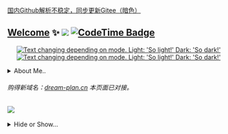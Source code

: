 [国内Github解析不稳定，同步更新Gitee（暗色）](https://dream-plan.cn/)
## [Welcome](https://dream-plan.cn/) ✨ <a href="https://icodeq.com"><img src="https://komarev.com/ghpvc/?username=zkeq&color=blueviolet&style=flat-square&label=Nice+To+Meet+U"></a> [![CodeTime Badge](https://img.shields.io/endpoint?style=social&color=222&url=https%3A%2F%2Fapi.codetime.dev%2Fshield%3Fid%3D24375%26project%3D%26in=0)](https://codetime.dev)

<a href="https://icodeq.com">
<p align="center">
 <picture>
  <source media="(prefers-color-scheme: dark)" srcset="https://github-profile-trophy.vercel.app/?username=zkeq&theme=algolia&row=2&column=3&no-frame=true" width="36.5%">
  <img alt="Text changing depending on mode. Light: 'So light!' Dark: 'So dark!'" src="https://github-profile-trophy.vercel.app/?username=zkeq&theme=flat&row=2&column=3&margin-w=1&margin-h=1" width="36.5%">
</picture>
 
 
 <picture>
  <source media="(prefers-color-scheme: dark)" srcset="https://stats.readme.icodeq.com/api?username=zkeq&show_icons=true&theme=radical&hide_border=true" width="61.7%">
  <img alt="Text changing depending on mode. Light: 'So light!' Dark: 'So dark!'" src="https://stats.readme.icodeq.com/api?username=zkeq&show_icons=true" width="61.7%">
</picture>
 
</p>
</a>

<details hide>
 <summary>About Me..</summary>

 <a href="https://icodeq.com">
<p align="center"> 
 
 
<picture>
  <source media="(prefers-color-scheme: dark)" srcset="https://github-readme-stats.vercel.app/api/wakatime?username=zkeq&show_icons=true&theme=algolia&hide_border=true&langs_count=12" width="34%">
  <img alt="Text changing depending on mode. Light: 'So light!' Dark: 'So dark!'" src="https://github-readme-stats.vercel.app/api/wakatime?username=zkeq&show_icons=true&langs_count=12" width="34%">
</picture>
 
 <picture>
  <source media="(prefers-color-scheme: dark)" srcset="https://raw.githubusercontent.com/zkeq/zkeq/refs/heads/master/Profile/article.svg" width="64.5%">
  <img alt="Text changing depending on mode. Light: 'So light!' Dark: 'So dark!'" src="https://raw.githubusercontent.com/zkeq/zkeq/refs/heads/master/Profile/article_light.svg" width="64.5%">
</picture>
 
</p>
</a>

</details>


###### 购得新域名：[dream-plan.cn](https://dream-plan.cn/)  本页面已对接。

<a href="https://dream-plan.cn"><img src="https://user-images.githubusercontent.com/62864752/155082301-d777c58f-d495-42d7-8dba-59ca844379e7.jpg"></a>

<details hide>
 <summary>Hide or Show...</summary>

<a href="https://icodeq.com">
 
   <picture>
  <source media="(prefers-color-scheme: dark)" srcset="https://github-readme-activity-graph.cyclic.app/graph?username=Zkeq&theme=react-dark&hide_title=true&hide_border=true&area=true">
  <img alt="Text changing depending on mode. Light: 'So light!' Dark: 'So dark!'" src="https://github-readme-activity-graph.cyclic.app/graph?username=Zkeq&theme=vue&hide_title=true&hide_border=false&area=true">
</picture>
 </a>
<!--START_SECTION:waka-->

```txt
From: 29 July 2025 - To: 05 August 2025

Total Time: 14 hrs 21 mins

Vue.js       12 hrs 57 mins  ██████████████████████▓░░   90.01 %
Python       37 mins         █░░░░░░░░░░░░░░░░░░░░░░░░   04.38 %
TypeScript   27 mins         ▓░░░░░░░░░░░░░░░░░░░░░░░░   03.18 %
Text         10 mins         ▒░░░░░░░░░░░░░░░░░░░░░░░░   01.25 %
Bash         7 mins          ▒░░░░░░░░░░░░░░░░░░░░░░░░   00.92 %
```

<!--END_SECTION:waka-->

 <details hide>
 <summary>Hide or Show...</summary>

### 北海道恋人

##### 歌手：[裘德](https://music.163.com/artist?id=12038239)

##### 所属专辑：[颁奖的时候我要缺席](https://music.163.com/album?id=84219953)

-------------------

![北海道恋人](https://user-images.githubusercontent.com/62864752/155082101-1d954bc2-bc4f-4baf-a0d1-fb85790972ee.jpg)

##### 作词 : 黑金雨

##### 作曲 : 裘德

##### 编曲：裘德

##### 制作人：裘德/佘曼妮/李思

##### 吉他：叶知

##### 录音：裘德

##### 和声编写：裘德

##### 和声：裘德

##### 混音师：啊鲤

##### 母带后期制作人：啊鲤

##### 日语校对：盖盖

##### 日语台词：残茶/青柠

##### 封面设计：iwillfafa

##### 封面拍摄：朴图图

##### Just have a taste of the wine we split

###### 泼洒的酒也浅尝一口吧

##### check if all escaped things were sweet

###### 是否逃逸的都是甜蜜的



##### We followed the path...of runaway stars

###### 沿着落跑的星轨我们去往

##### to lights, bright lights sadly shining

###### 悲伤闪烁的明灯



##### (Before) drinking up this bottle, shall we hold

###### 饮尽之前，仍紧握吧

##### Burning up these lights, partings unfold

###### 灯火燃尽，分离就要序幕



##### (Before) breaking up, shall we stay in hokkaido

###### 告别之前，就在北海道吧

##### freezing up the sentences I will be told

###### 我不愿听的句子，都冻结吧



##### May I warm the frost dwelling on your lips

###### 唇上的雪还许我温暖吗

##### check if all lost things were soft

###### 是否遗失的都是柔软的



##### Who's cleared the mists on the Mashu lake

###### 摩周湖的雾气被谁驱散了

##### We saw Antares sadly shining

###### 看见悲伤闪烁的心宿二



##### (Before) drinking up this bottle, shall we hold

###### 饮尽之前，仍紧握吧

##### Open up your eyes, partings unfold

###### 睁眼看见，分离就要序幕



##### (Before) breaking up, shall we stay in hokkaido

###### 告别之前，就在北海道吧

##### freezing up the sentences I will be told

###### 我不愿听的句子，都冻结吧



##### (Before) drinking up this bottle, shall we hold

###### 告别之前，就在北海道吧

##### Open up your eyes, partings unfold

###### 我不愿听的句子，都冻结吧



##### (Before) breaking up, shall we stay in hokkaido

###### 告别之前，就在北海道吧

##### freezing up the sentences I will be told

###### 我不愿听的句子，都冻结吧

##### (We were lovers..)

###### （我们曾是爱人啊）

<audio id="bgmMusic" src="http://music.163.com/song/media/outer/url?id=1405541519.mp3" preload="auto" type="audio/mp3" controls=""    ></audio>

--------------
--------------
--------------

### 想去海边

###### Want to go to the seaside .

##### 歌手：夏日入侵企画

##### 所属专辑：想去海边

-----------------------

![想去海边](https://user-images.githubusercontent.com/62864752/155082551-97866e98-6615-4de1-9086-815762e5ab59.jpg)

##### 作词 : 灰鸿啊

##### 作曲 : 灰鸿啊

##### 等一个自然而然的晴天

##### 我想要带你去海边

##### 去留住这个瞬间在来不及挽回之前

##### 其实不需要深刻的语言

##### 趁现在还有一点时间

##### 就当是最后一次

##### 再一次和我去冒险

##### 不经意划过发尾的指尖

##### 还有冰镇汽水的甜

##### 猜不到你给谁写

##### 带着海风的明信片

##### 哦可不可以再专心一点

##### 请你不要心不在焉

##### 黄昏夕阳还有愿望没实现

##### 能不能和你竭尽全力奔跑

##### 向着海平线

##### 余晖消逝之前都不算终点

##### 曾经的关于以后所有的幻想已经太遥远

##### 被我们丢在身后的时间

##### 不经意划过发尾的指尖

##### 还有冰镇汽水的甜

##### 猜不到你给谁写

##### 带着海风的明信片

##### 哦可不可以再专心一点

##### 请你不要心不在焉

##### 可我却舍不得去挽留你躲闪的双眼

##### 能不能和你竭尽全力奔跑

##### 向着海平线

##### 余晖消逝之前都不算终点

##### 曾经的关于以后所有的幻想已经太遥远

##### 被我们丢在身后的时间

##### 怎么再见

##### 能不能和你竭尽全力奔跑

##### 向着海平线

##### 余晖消逝之前都不算终点

##### 曾经的关于以后所有的幻想已经太遥远

##### 可记忆中的 你想要我 怎么说再见

##### 能不能和你竭尽全力奔跑

##### 向着海平线

##### 余晖消逝之前都不算终点

##### 那是我一直想要只带你去的海边

##### 让我们互相折磨的时间

##### 怎么再见

##### 等一个自然而然的晴天

##### 我想要带你去海边

##### 制作人：韦伟

##### 编曲：夏日入侵企画

##### 吉他：张天翼

##### 贝斯：张光亿

##### 鼓：吕品

##### 和声：张光亿

##### 监制：1991与她

##### 人声编辑：祝薇

##### 录音棚：野火春风声音工作室

##### 录音/混音：李越

##### 母带：Abby road studio(London)

##### 特别感谢：敦煌

<audio id="bgmMusic" src="http://music.163.com/song/media/outer/url?id=1413863166.mp3" preload="auto" type="audio/mp3" controls="" ></audio>

----------------------

-------------------

------------------

### 風情萬種

###### 风情万种

##### 歌手：[周星星](https://music.163.com/artist?id=12157330)

##### 所属专辑：[風情萬種](https://music.163.com/album?id=121535197)

-------------------

![風情萬種](https://user-images.githubusercontent.com/62864752/155082644-2f5a66d9-c284-4a6f-bbbb-6a0a7a498b12.jpg)

##### 作词 : 周星星

##### 作曲 : 周星星

##### 编曲：周星星

##### 录音：周星星

##### 混音/母带：周星星

##### 制作人：周星星

##### 吹海边的风

##### 弥漫在夜空

##### 这风情万种

##### 出现在我梦中

##### 想偷偷带走

##### 藏进我的枕头

##### 好温柔

##### 随着跳动

##### 别醒来

##### 梦里没有人主宰

##### 沉迷这光彩

##### 我多期待

##### 别盛开

##### 再美的花也衰败

##### 话言不由衷

##### 不需要谁能懂

##### 吹海边的风

##### 弥漫在夜空

##### 这风情万种

##### 出现在我梦中

##### 想偷偷带走

##### 藏进我的枕头

##### 好温柔

##### 我来过 也坠落

##### 我打破 那片沙漠

##### 我再痛 我也要说

##### 说再多也没有用

##### 想追赶着日落

##### 怕错过

##### 我划过那片星河里

##### 却只能照亮我自己

##### 别醒来

##### 梦里没有人主宰

##### 沉迷这光彩

##### 我多期待

##### 别盛开

##### 再美的花也衰败

##### 话言不由衷

##### 不需要谁能懂

##### 吹海边的风

##### 弥漫在夜空

##### 这风情万种

##### 出现在我梦中

##### 想偷偷带走

##### 藏进我的枕头

##### 好温柔

##### 推广：造音行动

##### 策划：周星星 蔡雨燕 乔安 张一淼

##### 出品发行：成都基洛特音乐

<audio id="bgmMusic" src="http://music.163.com/song/media/outer/url?id=1812937356.mp3" preload="auto" type="audio/mp3" controls="" ></audio>

----------------------

--------------

---------------

### 你有我

###### 电视剧《陪你一起长大》插曲

##### 歌手：[徐佳莹](https://music.163.com/artist?id=9940)

##### 所属专辑：[你有我](https://music.163.com/album?id=125701612)

---------------------

![你有我](https://user-images.githubusercontent.com/62864752/155082831-fcb691c4-9860-40b4-b039-a52acdb15a65.jpg)

##### 作词 : 马嵩惟/浅紫

##### 作曲 : Muna

##### 编曲 : Muna

##### 制作人 : 浅紫

##### 树梢围绕着风 云朵追随天空

##### 当我睡在你眼中

##### 你拉着我的手 时间忘了转动

##### 有种倔强的温柔

##### 嗯 在每一个分岔路口 当我一回头

##### 我就能看见你笑容

##### 放我肩头的双手

##### 有在乎的感受

##### 你的呼吸陪着我抚平了颤抖

##### 泪光后的彩虹

##### 还好你在左右

##### 轻声说你有我

##### 真的爱不用说 一个眼神就懂

##### 你在默默支持我

##### 谢谢 我的每次扑空 我的每次失落

##### 有人竟比我难过

##### 嗯 虽然黑夜总会降落 你说抬起头

##### 我永远做你的星空

##### 放我肩头的双手

##### 有在乎的感受

##### 你的笑声带领我忘记了忧愁

##### 全世界抛脑后

##### 只要你在左右

##### 轻声说你有我

##### 好幸福 彼此失去所有的时候

##### 还能牵起手 凝望微笑说 你有我

##### 我们在对方的眼中

##### 找到了另一个我

##### 我的被动全被你化成了感动

##### 有一天都老了

##### 在夕阳中

##### 亲爱的你有我

###### 配唱制作人 : 陈君豪

###### 录音师 : 叶育轩

###### 录音室 : BB Road Studio

###### 和声 : 徐佳莹

###### 混音师 : Frank Lee

###### 母带 : Frank Lee

###### 弦乐 : 国际首席爱乐乐团

###### 监制 : 浅紫

###### 封面 : 白汐（刘亚杰）

###### 歌曲版权：众匠（北京）文化传媒有限公司

<audio id="bgmMusic" src="http://music.163.com/song/media/outer/url?id=1835587570.mp3" preload="auto" type="audio/mp3" controls=""  ></audio>

--------------

--------------

-----------

### 爱就一个字

###### 爱就一个字

##### 歌手：[王赫野](https://music.163.com/artist?id=47091532)

##### 所属专辑：[爱就一个字（吉他版）](https://music.163.com/album?id=124351705)

----------------------

![爱就一个字](https://user-images.githubusercontent.com/62864752/155082919-34b6a81b-601b-4c1f-a410-d0783e473715.jpg)

###### 作词 : 陈家丽

###### 作曲 : Jean-Michel Ou

###### 原唱：张信哲

##### 拨开天空的乌云 像蓝丝绒一样美丽

##### 我为你翻山越岭 却无心看风景

##### 我想你 身不由己 每个念头有新的梦境

##### 但愿你 没忘记 我永远保护你

##### 不管风雨的打击全心全意

##### 两个人相互辉映 光芒胜过夜晚繁星

##### 我为你翻山越岭 却无心看风景

##### 我想你 鼓足勇气 凭爱情地图散播讯息

##### 但愿你 没忘记 我永远保护你

##### 从此不必再流浪找寻

##### 爱就一个字 我只说一次

##### 你知道我只会用行动表示

##### 烟花太放肆 守住了坚持

##### 看我为你孤注一掷

##### 爱就一个字 我只说一次

##### 恐怕听见的人勾起了相思

##### 热闹的城市 搜索你的影子

##### 让你幸福我愿意试

##### 两个人相互辉映 光芒胜过夜晚繁星

##### 我为你翻山越岭 却无心看风景

##### 我想你 身不由己 凭爱情地图散播讯息

##### 但愿你 没忘记 我永远保护你

##### 从此不必再流浪找寻

##### 爱就一个字 我只说一次

##### 你知道我只会用行动表示

##### 烟花太放肆 守住了坚持

##### 看我为你孤注一掷

##### 爱就一个字 我只说一次

##### 恐怕听见的人勾起了相思

##### 热闹的城市 搜索你的影子

##### 让你幸福我愿意试 喔

##### 爱就一个字 我只说一次

##### 你知道我只会用行动表示

##### 烟花太放肆 守住了坚持

##### 看我为你孤注一掷

##### 爱就一个字 我只说一次

##### 恐怕听见的人勾起了相思

##### 热闹的城市 搜索你的名字

##### 让你幸福是我一生在乎的事

###### 吉他：王宝新

###### 混音：姜大珂

###### 企划：王暴雨

###### 艺人统筹：高赫阳

###### 统筹：丁柏昕/郭凯翌

###### 出品人：谢奇笛

###### 本歌曲来自〖飓风计划〗

###### 网易飓风工作室x青云Lab

###### 10亿现金激励，千亿流量扶持！

###### 业务联系：jf399@vip.163.com

<audio id="bgmMusic" src="http://music.163.com/song/media/outer/url?id=1828026086.mp3" preload="auto" type="audio/mp3" controls=""  ></audio>

-----------------------

--------------

----------

### Love Story 

###### (Taylor's Version) (Elvira Remix)

##### 歌手：[Taylor Swift](https://music.163.com/artist?id=44266) / [Elvira](https://music.163.com/artist?id=32799045)

##### 所属专辑：[Love Story (Taylor's Version) (Elvira Remix)](https://music.163.com/album?id=125182789)

---------------------

![Love Story](https://user-images.githubusercontent.com/62864752/155082988-bfab9ad2-e850-4a99-9ec2-dc10fd5439b8.jpg)

##### 作词 : Taylor Swift

##### 作曲 : Taylor Swift

##### We were both young when I first saw you.

###### 当我初次遇见你 我们正值青春

##### I close my eyes and the flashback starts:

###### 我轻闭双眸 脑海中回忆开始浮现

##### I'm standing there

###### 我站在阳台上

##### On a balcony in summer air.

###### 感受夏季的风吹拂

##### See the lights, see the party, the ball gowns,

###### 视野里 灯光闪烁 舞会上人们身着礼服

##### See you make your way through the crowd,

###### 望见你从熙攘人群穿过来

##### And say, "Hello."

###### 和我打招呼

##### Little did I know...

###### 对此 我唯独知道

##### That you were Romeo, you were throwing pebbles

###### 你就是罗密欧 那朝我窗畔抛掷小石子的人

##### And my daddy said, "Stay away from Juliet."

###### 可我的父亲却说 离朱丽叶远点

##### And I was crying on the staircase

###### 我便独坐在楼梯口 黯然抽泣

##### Begging you, "Please don't go."

###### 我祈求你 不要离我而去

##### And I said,

###### 并说道

##### "Romeo, take me somewhere we can be alone.

###### 罗密欧 请带我前往唯属于你我二人的地方

##### I'll be waiting. All there's left to do is run.

###### 我愿一直等待下去 剩下要做的 只有同你一起逃离

##### You'll be the prince and I'll be the princess.

###### 你和我也将成为王子与公主那样

##### It's a love story. Baby, just say 'Yes'."

###### 这便是我们的爱情故事 亲爱的 只需答应我便好

##### So, I sneak out to the garden to see you.

###### 所以我蹑手蹑脚 溜进花园见你

##### We keep quiet 'cause we're dead if they knew.

###### 我们言行静悄 因为一旦被他们发现 我们就完蛋了

##### So, close your eyes,

###### 所以 轻闭你的双眸

##### Escape this town for a little while.

###### 暂且义无反顾地逃离这座小城镇

##### Oh, oh.

##### 'Cause you were Romeo. I was a scarlet letter.

###### 因为你就是罗密欧 我就是红字中的女主 和你的感情不被认同

##### And my daddy said, "Stay away from Juliet."

###### 可我的父亲却说 离朱丽叶远点

##### But you were everything to me.

###### 但你却是我人生的全部

##### I was begging you, "Please don't go!"

###### 我祈求你 不要离我而去

##### And I said,

###### 并说道

##### "Romeo, take me somewhere we can be alone.

###### 罗密欧 请带我前往唯属于你我二人的地方

##### I'll be waiting. All there's left to do is run.

###### 我愿一直等待下去 剩下要做的 只有同你一起逃离

##### You'll be the prince and I'll be the princess.

###### 你和我也将成为王子与公主那样

##### It's a love story. Baby, just say 'Yes'.

###### 这便是我们的爱情故事 亲爱的 只需答应我便好

##### Romeo, save me. They're trying to tell me how to feel.

罗密欧 请将我救赎 他们竭尽全力 企图将我思维控制

##### This love is difficult but it's real.

###### 这份爱如此艰苦难熬 但却那般真情实感

##### Don't be afraid. We'll make it out of this mess.

###### 我们无需畏惧 你我将冲破反对声的桎梏

##### It's a love story. Baby, just say 'Yes'."

###### 这便是我们的爱情故事 亲爱的 只需答应我便好

##### Oh, oh, oh.

##### I got tired of waiting,

###### 我已厌倦了等待

##### Wondering if you were ever coming around.

###### 遐思着 你是否还会如约而来

##### My faith in you was fading,

###### 我对你爱的执念逐渐消散

##### When I met you on the outskirts of town.

###### 当我在城外郊区同你相遇之时

##### And I said,

###### 我说道

##### "Romeo, save me. I've been feeling so alone.

###### 罗密欧 请将我解救吧 我如此孤单落寞

##### I keep waiting for you, but you never come.

###### 我苦苦等待你多时 可你却从未来过

##### Is this in my head? I don't know what to think."

###### 我脑海混乱 不知所措

##### He knelt to the ground and pulled out a ring and said,

###### 他单膝跪地 取出戒指 虔诚说道

##### "Marry me, Juliet. You'll never have to be alone

###### 朱丽叶 请嫁给我吧 你将永不孤独

##### I love you, and that's all I really know.

###### 我唯独知道 自己深爱的是你

##### I talked to your dad. Go pick out a white dress.

###### 我和你的父亲谈过了 快去挑选件白色婚纱吧

##### It's a love story. Baby, just say 'Yes'."

###### 这便是我们的爱情故事 亲爱的 只需答应我便好

##### Oh, oh, oh, oh, oh, oh.

##### 'Cause we were both young when I first saw you.

###### 因为 当我初次遇见你 我们正值青春

<audio id="bgmMusic" src="http://music.163.com/song/media/outer/url?id=1832563168.mp3" preload="auto" type="audio/mp3" controls=""  ></audio>

--------------

-------------

------------------------

### 溯

###### Reverse (Live)

##### 歌手：[CORSAK胡梦周](https://music.163.com/artist?id=28083351)

##### 所属专辑：[我们的乐队 第1期](https://music.163.com/album?id=86495711)

---------------------------

![溯](https://user-images.githubusercontent.com/62864752/155083144-382674dd-ec15-4b47-951d-c1ce7e4bb85c.png)

##### 作词 : CORSAK胡梦周

##### 作曲 : CORSAK胡梦周

##### 编曲：Corsak

##### 混音：林梦洋

##### 总想要透过你眼睛

##### 去找寻最原始的野性

##### 没想到最后却闯进

##### 一整座

##### 森林的宁静

##### 你呼吸

##### 蓝丝绒包裹身体

##### 和海洋的哼鸣

##### 我永远不愿醒

##### 我可以

##### 躲进你的身体

##### 进入温暖的你

##### 躲进你的身体

##### 进入温暖的你

##### 总想要透过你眼睛

##### 去找寻水仙的倒影

##### 没想到最后却目睹

##### 一整个

##### 宇宙的繁星

##### 这一秒

##### 只想在爱里沉溺

##### 这世界是块冰

##### 就让她是块冰

##### 我可以

##### 躲进你的身体

##### 进入温暖的你

##### 躲进你的身体

##### 躲进你的身体

##### 进入温暖的你

##### 躲进你的身体

##### 进入温暖的你

<audio id="bgmMusic" src="http://music.163.com/song/media/outer/url?id=1430850573.mp3" preload="auto" type="audio/mp3" controls=""  ></audio>


-----------------

-------------

-----------


### 라일락 

###### LILAC

##### 歌手：IU

##### 所属专辑：IU 5th Album 'LILAC'

###### 当前视频清晰度：1080P [HD]

<video width="100%" height="100%" controls="">
    <source src="https://media.onmicrosoft.cn/iu2.mp4" type="video/mp4" />
</video>

-------------------------------------

![LILAC](https://user-images.githubusercontent.com/62864752/155083286-cc2700f0-ef80-4a2f-9f07-552d8d955780.jpg)

##### 作词 : IU

##### 作曲 : 임수호, Dr.JO, 웅킴, N!ko

##### 나리는 꽃가루에 눈이 따끔해 (아야)

###### 纷飞的花粉迷眼（啊呀）

##### 눈물이 고여도 꾹 참을래

###### 泪水涌出也要忍住

##### 내 마음 한켠 비밀스런 오르골에 넣어두고서

###### 将我心放在秘密的八音盒中

##### 영원히 되감을 순간이니까

###### 因为这是要永远倒带的瞬间

##### 우리 둘의 마지막 페이지를 잘 부탁해

###### 我们俩的最后一页拜托你了

##### 어느 작별이 이보다 완벽할까

###### 哪一个离别会比这要更完美呢

##### Love me only till this spring

##### Love me only till this spring

##### 오 라일락 꽃이 지는 날 good bye

###### 哦 丁香花落的日子 good bye

##### 이런 결말이 어울려

###### 与这落幕相衬

##### 안녕 꽃잎 같은 안녕

###### 再见 如花瓣一般的再见

##### 하이얀 우리 봄날의 climax

###### 我们雪白春日的climax

##### 아 얼마나 기쁜 일이야

###### 啊 多么快乐的事啊

##### Ooh ooh

###### Ooh ooh

##### Love me only till this spring

###### Love me only till this spring

##### 봄바람처럼

###### 如春风

##### Ooh ooh

###### Ooh ooh

##### Love me only till this spring

###### Love me only till this spring

##### 봄바람처럼

###### 如春风

##### 기분이 달아 콧노래 부르네 (랄라)

###### 心情转换 哼起歌来（不同）

##### 입꼬리는 살짝 올린 채

###### 嘴角微微上扬

##### 어쩜 이렇게 하늘은 더 바람은 또 완벽한 건지

###### 天空怎么如此高 甚至风也这样完美

##### 오늘따라 내 모습 맘에 들어

###### 尤其满意今日我的模样

##### 처음 만난 그날처럼 예쁘다고 말해줄래

###### 就像初见那般 能称赞一句我的美丽吗

##### 어느 이별이 이토록 달콤할까

###### 哪一个离别会这样甜蜜呢

##### Love resembles misty dream

###### Love resembles misty dream

##### 오 라일락 꽃이 지는 날 good bye

###### 哦 丁香花落的日子 good bye

##### 이런 결말이 어울려

###### 与这落幕相衬

##### 안녕 꽃잎 같은 안녕

###### 再见 如花瓣一般的再见

##### 하이얀 우리 봄날의 climax

###### 我们雪白春日的climax

##### 아 얼마나 기쁜 일이야

###### 啊 多么快乐的事啊

##### Ooh ooh

###### Ooh ooh

##### Love resembles misty dream

###### Love resembles misty dream

##### 뜬구름처럼

###### 如浮云

##### Ooh ooh

###### Ooh ooh

##### Love resembles misty dream

###### Love resembles misty dream

##### 뜬구름처럼

###### 如浮云

##### 너도 언젠가 날 잊게 될까

###### 你也会在某天将我遗忘吧

##### 지금 표정과 오늘의 향기도

###### 连同现在的表情和今天的香气

##### 단잠 사이에 스쳐간

###### 就如短眠中消散的

##### 봄날의 꿈처럼

###### 春日的梦

##### 오 라일락 꽃이 지는 날 good bye

###### 哦 丁香花落的日子 good bye

##### 너의 대답이 날 울려

###### 你的回答让我哭泣

##### 안녕 약속 같은 안녕

###### 再见 如约定一般的再见

##### 하이얀 우리 봄날에 climax

###### 我们雪白春日的climax

##### 아 얼마나 기쁜 일이야

###### 啊 多么快乐的事啊

##### Ooh ooh

###### Ooh ooh

##### Love me only until this spring

###### Love me only untill this spring

##### 봄바람처럼

###### 如春风

##### Ooh ooh

###### Ooh ooh

##### Love me only until this spring

###### Love me only untill this spring

##### 봄바람처럼

###### 如春风

##### Ooh ooh

###### Ooh ooh

##### Love resembles misty dream

###### Love resembles misty dream

##### 뜬구름처럼

###### 如浮云

##### Ooh ooh

###### Ooh ooh

##### Love resembles misty dream

###### Love resembles misty dream

##### 뜬구름처럼

###### 如浮云

-----------------

### live版

###### 当前视频清晰度：1080P [HD]

<video width="100%" height="100%" controls="">
    <source src="https://media.onmicrosoft.cn/iu.mp4" type="video/mp4" />
</video>


--------------


<video width="100%" height="100%" controls="">
    <source src="https://media.onmicrosoft.cn/%E8%87%B3%E6%AD%A4.mp4" type="video/mp4" />
</video>


### 至此

###### 动漫《我是江小白》第二季片尾曲

##### 歌手：[房东的猫](https://music.163.com/artist?id=1050282)

##### 所属专辑：[至此](https://music.163.com/album?id=74150847)

------------------------

![至此](https://user-images.githubusercontent.com/62864752/155083361-7925a032-0091-4db5-9721-51311b91ffdb.jpg)

##### 作词 : 少年佩/镜千

##### 作曲 : 少年佩

##### 制作人：黎偌天

##### 编曲：黎偌天

##### 监制：李纤橙

##### 弦乐编写：胡静成

##### 弦乐：国际首席爱乐乐团

##### 混音：王晨雨

##### 你说青春 应该是什么模样

##### 是被涂鸦过 四 季 的小巷

##### 是屋顶啤酒 罐里的幻想

##### 还是转角路 灯下 背影的拉长

##### 没结局的回忆

##### 在失去后圆满

##### 是那些说来也无憾的遗憾

##### 给了我 抵抗世 界 的臂弯

##### 我们都要向过去告别了

##### 答应我 你一定要快乐

##### 未来的某时某刻

##### 我们一定会在某地相遇的

##### 你说青春 应该是什么模样

##### 是被锁在抽屉里的远方

##### 是躲单车后 座上的霞光

##### 还是擦肩天桥上 突然的回望

##### 其实人生至此

##### 岁月磨平心事

##### 有些回忆会被珍藏着

##### 有些曲折我会忘了

##### 我们都要向过去告别了

##### 答应我 你一定要快乐

##### 未来的某时某刻

##### 我们一定会在某地相遇的

##### 我们都要向曾经挥手了

##### 答应我 别再回头看了

##### 青春这只手表 时针分针 慢慢跑

##### 跑到终点 那时美好的我们 再会了

<audio id="bgmMusic" src="http://music.163.com/song/media/outer/url?id=1321392596.mp3" preload="auto" type="audio/mp3" controls=""></audio>

----------------

--------------

----------

### 由于时间与地域的关系

###### Next time

##### 歌手：[房东的猫](https://music.163.com/artist?id=1050282)

##### 所属专辑：[这是你想要的生活吗](https://music.163.com/album?id=88183489) - (Isn't it perfect)

---------------------

![由于时间与地域的关系](https://user-images.githubusercontent.com/62864752/155083406-12ef1af6-5aea-4962-a734-01daa18d5b1e.jpg)

##### 作词 : 少年佩/红鼻子小黑/李纤橙

##### 作曲 : 少年佩

##### 你说由于时间与地域的关系

##### 我们 再见不会超过三十次

##### 未来的事我哪里 得知

##### 只是这数字 带给我心事

##### 如果再见 只有 三十次

##### 你想去世界的哪些地址

##### 倒数 计时

##### 怎样相见 才能更有意思

##### 第一次 一定要最浪漫的开始

##### 因我 知你 最看重仪式

##### 第二次 要去探究 什么未知

##### 别害怕 试一试

##### 你说由于时间与地域的 关系

##### 我们 再见不会超过三十次

##### 尚未发生的许多故事

##### 是我今后生涯的 独立分支

##### 第七次 会不会去无人灯塔

##### 学海浪拥抱连绵的细沙

##### 下一次 你带着我奔跑吗

##### 踏着风往前走吧

##### 你说由于时间与地域的关系

##### 我们再见不会超过三十次

##### 倒数 计时

##### 怎样相见 才能更有意思

##### 制作人/编曲/配唱制作人：樊哲忠

##### 监制：李纤橙

##### 和声：少年佩

##### 手风琴：黄婕

##### 小提琴：蔡曜宇

##### 大提琴：刘涵

##### 小提琴录音：单为明@Lights Up Studio

##### 小提琴录音助理：于世政

##### 大提琴录音：陈祺龙@112F Recording Studio

##### 人声录音：陈志翔@Lights Up Studio

##### 混音：赵靖BIG.J @ SBMS Beijing

##### 出品：青柴文化

<audio id="bgmMusic" src="http://music.163.com/song/media/outer/url?id=1382534033.mp3" preload="auto" type="audio/mp3" controls=""></audio>


--------------------
--------------------
--------------------

### 17

###### 网剧《极限17》主题曲

##### 歌手：[毛不易](https://music.163.com/artist?id=12138269)

##### 所属专辑：[极限17 影视原声专辑](https://music.163.com/album?id=80917535)
--------------

![17](https://user-images.githubusercontent.com/62864752/155083519-73aeb3eb-b71e-4214-8f69-185971f0a836.jpg)

##### 作词 : 代岳东

##### 作曲 : 欧中建

##### 编曲：游政豪

##### 编曲制作人：张简君伟

##### 为我心中 开一扇窗

##### 是谁让我心安 不再慌乱

##### 如果说成长 未经患难

##### 爱的重量 也变得简单

##### 摇摇晃晃 梦想和牵绊

##### 迎着风生长 开了花

##### 跌跌撞撞 就算没翅膀

##### 也挥着双手 多勇敢

##### 感谢吃过的苦 受过的伤

##### 让回忆更难忘

##### 青春有快乐 也有心酸

##### 才是最好的模样

##### 流过的泪 说过的谎

##### 能否笑着原谅

##### 回望一路上 人来人往

##### 最怀念一起的时光

##### 摇摇晃晃 梦想和牵绊

##### 迎着风生长 开了花

##### 跌跌撞撞 就算没翅膀

##### 也挥着双手 多勇敢

##### 感谢吃过的苦 受过的伤

##### 让回忆更难忘

##### 青春有快乐 也有心酸

##### 才是最好的模样

##### 流过的泪 说过的谎

##### 能否笑着原谅

##### 回望一路上 人来人往

##### 最怀念一起的时光

##### 满天都是小星星

##### 闪闪放光明

##### 好像微笑的眼睛

##### 看着我和你

##### 星星数也数不清

##### 代表我的心

##### 星星闪闪亮晶晶

##### 满满的爱都给你

##### 感谢吃过的苦 受过的伤

##### 让回忆更难忘

##### 青春有快乐 也有心酸

##### 才是最好的模样

##### 流过的泪 说过的谎

##### 能否笑着原谅

##### 回望一路上 人来人往

##### 最怀念一起的时光

##### 回望一路上 人来人往

##### 最怀念一起的时光

##### 制作人：倪毅 刘鑫磊

##### 和声：张恋歌 Hurricane

##### 配唱：欧中建 刘鑫磊

##### 吉他：Juno

##### 口琴：田肃肃

##### 弦乐：中国爱乐乐团@李朋

##### 录音师：翟行

##### 录音棚： Kong studio

##### 音频剪辑：刘鑫磊 甄诚 欧中建

##### 混音&母带处理：刘鑫磊

##### 采样歌曲名称OT：《数星星》

##### 采样词/曲作者OA、OC:谢欣芷 李宗翰

##### 采样著作权人OP：六月十五音乐有限公司

##### 采样代理权人SP：风潮音乐经纪股份有限公司

##### 出品方:哇唧唧哇娱乐(天津)有限公司

##### 版权方:哇唧唧哇娱乐(天津)有限公司

<audio id="bgmMusic" src="https://media.onmicrosoft.cn/17.mp3" preload="auto" type="audio/mp3"  controls=""></audio>

### 时光，一如既往

<video width="100%" height="100%" controls="">
    <source src="https://media.onmicrosoft.cn/%E6%97%B6%E5%85%89%EF%BC%8C%E4%B8%80%E5%A6%82%E6%97%A2%E5%BE%80.mp4" type="video/mp4" />
</video>

### 这是你想要的生活吗

<video width="100%" height="100%" controls="">
    <source src="https://media.onmicrosoft.cn/%E8%BF%99%E6%98%AF%E4%BD%A0%E6%83%B3%E8%A6%81%E7%9A%84%E7%94%9F%E6%B4%BB%E5%90%97-Live%E7%89%88.mp4" type="video/mp4" />
</video>

#### 云村听歌会

<video width="100%" height="100%" controls="">
    <source src="https://media.onmicrosoft.cn/%E8%BF%99%E6%98%AF%E4%BD%A0%E6%83%B3%E8%A6%81%E7%9A%84%E7%94%9F%E6%B4%BB%E5%90%97.mp4" type="video/mp4" />
</video>

----------------------------

### 时光，一如既往

###### 时光，一如既往

##### 歌手：[房东的猫](https://music.163.com/artist?id=1050282)

##### 所属专辑：[时光，一如既往](https://music.163.com/album?id=123395080)

--------------------------

![时光，一如既往](https://user-images.githubusercontent.com/62864752/155083594-b8bf3e7f-2985-4c0f-9a87-adba08c26fd8.jpg)

##### 作词 : 镜千

##### 作曲 : 少年佩

##### 制作人：宋涛

##### 匆匆走过 拐角的街道

##### 何时丢了热闹

##### 明明习惯 地铁的熙攘

##### 却晚点停靠

##### 下个春天 可能会迟到

##### 但绝不会出逃

##### 回家的路 或许有点绕

##### 但一定能走到

##### 我知道 最难熬的告别

##### 是彼此不能 拥抱

##### 最勇敢的逆行

##### 往往要背对 人潮

##### 长夜后 最如常的破晓

##### 一定会赴约 刚好

##### 最向往的时光

##### 是一如既往 就好

##### 默默望着 城市的灯光

##### 随着心事打烊

##### 静静等着 窗外的树梢

##### 长出了喧嚣

##### 我知道 最难熬的告别

##### 是彼此不能 拥抱

##### 最勇敢的逆行

##### 往往要背对 人潮

##### 长夜后 最如常的破晓

##### 一定会赴约 刚好

##### 最向往的时光

##### 是一如既往 就好

##### 我知道 最难熬的告别

##### 是彼此不能 拥抱

##### 最勇敢的逆行

##### 往往要背对 人潮

##### 长夜后 最如常的破晓

##### 一定会赴约 刚好

##### 最向往的时光

##### 是一如既往 就好

##### 最简单的问好

##### 是别来无恙 就好

##### 编曲：宋涛

##### 和声：少年佩

##### 监制：李纤橙

##### 制作统筹：姜铄波/OneCandy

##### 吉他：薛峰

##### 贝斯：韩阳

##### 鼓：武勇恒（贝贝）

##### 乐器录音师：王辰

##### 录音助理：孙炜祁

##### 录音室：ShiCong Fatnunu Studio

##### 弦乐：国际首席爱乐乐团

##### 弦乐监制：李朋

##### 人声录音师：韦代立

##### 人声录音室：杭州AS_5.1_Studio

##### 混音&母带工程师：王辰

##### 企划文案：镜千

##### 出品公司：武汉东湖音乐文化发展有限公司

<audio id="bgmMusic" src="http://music.163.com/song/media/outer/url?id=1822256814.mp3" preload="auto" type="audio/mp3"  controls=""></audio>

----------

-----------------

-----------
### Distance

###### Intro

##### 歌手：[房东的猫](https://music.163.com/artist?id=1050282)

##### 所属专辑：[这是你想要的生活吗](https://music.163.com/album?id=88183489) - (Isn't it perfect)

------------

![Distance](https://user-images.githubusercontent.com/62864752/155083646-a979b4c8-4309-4133-81d7-357bdd8735b4.jpg)

###### 作曲 : 少年佩

###### 制作人：维诘

###### 编曲/钢琴：杜康

###### 手风琴：黄婕

###### 声音采样：少年佩/红鼻子小黑

###### 监制：李纤橙

###### 发行：青柴文化

<audio id="bgmMusic" src="http://music.163.com/song/media/outer/url?id=1441443016.mp3" preload="auto" type="audio/mp3" controls=""></audio>

-------------------

--------------

-------------------

### ![icon2](https://user-images.githubusercontent.com/62864752/155084342-df71f6ba-6e6f-4b13-8e2d-b8ecb236160d.png)你是我为数不多的骄傲

###### 官方现场MV 新年快乐

---------------------------------

<video width="100%" height="100%" controls="">
    <source src="https://media.onmicrosoft.cn/%E4%BD%A0%E6%98%AF%E6%88%91%E4%B8%BA%E6%95%B0%E4%B8%8D%E5%A4%9A%E7%9A%84%E9%AA%84%E5%82%B2.mp4" type="video/mp4" />
</video>

----------------------------

-----------------

-------------

### 是初恋是心动是你

###### 哈弗「初恋」心动主题曲

##### 歌手：[房东的猫](https://music.163.com/artist?id=1050282)

##### 所属专辑：[是初恋是心动是你](https://music.163.com/album?id=120328585) - (哈弗「初恋」心动主题曲)

-------------------

![是初恋是心动是你](https://user-images.githubusercontent.com/62864752/155083786-418edb79-51a1-4dc3-ab83-d96ee9c5a31b.jpg)

##### 作词 : 唐恬

##### 作曲 : 少年佩

##### 制作人:韦伟

##### 编曲:韦伟

##### 和声：少年佩@房东的猫

##### 监制:李纤橙

##### 制作统筹:OneCandy

##### 吉他:谢星

##### 贝斯:王溪

##### 鼓:伍晓东

##### 键盘:韦伟

##### 阳光描绘 树叶的剪影

##### 车窗外的风 是晴朗的邀请

##### 一车二人三餐四季

##### 所有未遇见的风景 像初恋般动心

##### 步履不停 眼眸里有星

##### 我喜欢你像 爱上一场远行

##### 一车二人三餐四季

##### 勇敢去往大大的天地 落笔小小的点滴

##### 喜欢去追风 无所谓目的地

##### 喜欢把故事 都捉到镜头里

##### 喜欢你识别我表情 和怦然心动的瞬息

##### 喜欢正年轻 像兽类的眼睛

##### 喜欢以好奇 演一出好戏

##### 喜欢去品尝悲喜 有放手去爱的勇气

##### 假如美好拥有前提

##### 是初恋是心动是你

##### 假如美好可以具体

##### 是初恋是心动是你

##### 喜欢去追风 无所谓目的地

##### 喜欢把故事 都捉到镜头里

##### 喜欢你识别我表情 和怦然心动的瞬息

##### 喜欢正年轻 像兽类的眼睛

##### 喜欢以好奇 演一出好戏

##### 喜欢去品尝悲喜 有放手去爱的勇气

##### 乐器录音：李越/祝薇

##### 人声&音频编辑：祝薇

##### 混音&母带：李越

##### 乐器录音棚：野火春风工作室

##### 配唱制作人：何文锐@光合声

##### 人声录音棚：杭州网易放刺电音制作学院录音棚

##### 录音师：段志明 Corey

<audio id="bgmMusic" src="http://music.163.com/song/media/outer/url?id=1803629106.mp3" preload="auto" type="audio/mp3" controls=""></audio>

</details>

</details>
